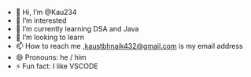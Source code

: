 - 👋 Hi, I’m @Kau234
- 👀 I’m interested 
- 🌱 I’m currently learning DSA and Java
- 💞️ I’m looking to learn
- 📫 How to reach me ,kaustbhnaik432@gmail.com is my email address 
- 😄 Pronouns: he / him
- ⚡ Fun fact: I like VSCODE

<!---
Kau234/Kau234 is a ✨ special ✨ repository because its `README.md` (this file) appears on your GitHub profile.
You can click the Preview link to take a look at your changes.
--->
